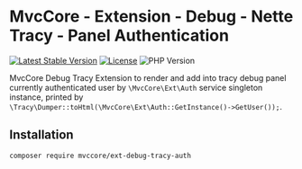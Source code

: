 # MvcCore - Extension - Debug - Nette Tracy - Panel Authentication

[![Latest Stable Version](https://img.shields.io/badge/Stable-v5.3.0-brightgreen.svg?style=plastic)](https://github.com/mvccore/ext-debug-tracy-auth/releases)
[![License](https://img.shields.io/badge/License-BSD%203-brightgreen.svg?style=plastic)](https://mvccore.github.io/docs/mvccore/5.0.0/LICENSE.md)
![PHP Version](https://img.shields.io/badge/PHP->=5.4-brightgreen.svg?style=plastic)

MvcCore Debug Tracy Extension to render and add into tracy debug panel currently authenticated user by `\MvcCore\Ext\Auth` service singleton instance, printed by `\Tracy\Dumper::toHtml(\MvcCore\Ext\Auth::GetInstance()->GetUser());`.

## Installation
```shell
composer require mvccore/ext-debug-tracy-auth
```
